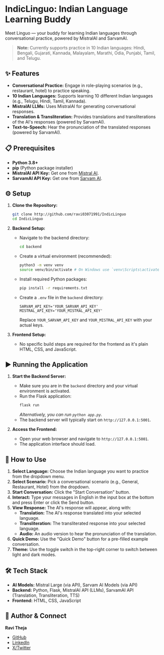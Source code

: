 # IndicLinguo: Indian Language Learning Buddy

Meet Linguo — your buddy for learning Indian languages through conversational practice, powered by MistralAI and SarvamAI.

> **Note:** Currently supports practice in 10 Indian languages: Hindi, Bengali, Gujarati, Kannada, Malayalam, Marathi, Odia, Punjabi, Tamil, and Telugu.

## ✨ Features

*   **Conversational Practice:** Engage in role-playing scenarios (e.g., restaurant, hotel) to practice speaking.
*   **10 Indian Languages:** Supports learning 10 different Indian languages (e.g., Telugu, Hindi, Tamil, Kannada).
*   **MistralAI LLMs:** Uses MistralAI for generating conversational responses.
*   **Translation & Transliteration:** Provides translations and transliterations of the AI's responses (powered by SarvamAI).
*   **Text-to-Speech:** Hear the pronunciation of the translated responses (powered by SarvamAI).

## 📋 Prerequisites

*   **Python 3.8+**
*   **pip** (Python package installer)
*   **MistralAI API Key:** Get one from [Mistral AI](https://console.mistral.ai/api-keys).
*   **SarvamAI API Key:** Get one from [Sarvam AI](https://dashboard.sarvam.ai/admin).

## ⚙️ Setup

1.  **Clone the Repository:**
    ```bash
    git clone http://github.com/ravi03071991/IndicLinguo
    cd IndicLinguo
    ```

2.  **Backend Setup:**
    *   Navigate to the backend directory:
        ```bash
        cd backend
        ```
    *   Create a virtual environment (recommended):
        ```bash
        python3 -m venv venv
        source venv/bin/activate # On Windows use `venv\Scripts\activate`
        ```
    *   Install required Python packages:
        ```bash
        pip install -r requirements.txt
        ```
    *   Create a `.env` file in the `backend` directory:
        ```
        SARVAM_API_KEY='YOUR_SARVAM_API_KEY'
        MISTRAL_API_KEY='YOUR_MISTRAL_API_KEY'
        ```
        Replace `YOUR_SARVAM_API_KEY` and `YOUR_MISTRAL_API_KEY` with your actual keys.

3.  **Frontend Setup:**
    *   No specific build steps are required for the frontend as it's plain HTML, CSS, and JavaScript.

## ▶️ Running the Application

1.  **Start the Backend Server:**
    *   Make sure you are in the `backend` directory and your virtual environment is activated.
    *   Run the Flask application:
        ```bash
        flask run
        ```
        *Alternatively, you can run `python app.py`.*
    *   The backend server will typically start on `http://127.0.0.1:5001`.

2.  **Access the Frontend:**
    *   Open your web browser and navigate to `http://127.0.0.1:5001`.
    *   The application interface should load.

## 🚀 How to Use

1.  **Select Language:** Choose the Indian language you want to practice from the dropdown menu.
2.  **Select Scenario:** Pick a conversational scenario (e.g., General, Restaurant, Hotel) from the dropdown.
3.  **Start Conversation:** Click the "Start Conversation" button.
4.  **Interact:** Type your messages in English in the input box at the bottom and press Enter or click the Send button.
5.  **View Response:** The AI's response will appear, along with:
    *   **Translation:** The AI's response translated into your selected language.
    *   **Transliteration:** The transliterated response into your selected language.
    *   **Audio:** An audio version to hear the pronunciation of the translation.
6.  **Quick Demo:** Use the "Quick Demo" button for a pre-filled example conversation.
7.  **Theme:** Use the toggle switch in the top-right corner to switch between light and dark modes.

## 🛠️ Tech Stack

*   **AI Models:** Mistral Large (via API), Sarvam AI Models (via API)
*   **Backend:** Python, Flask, MistralAI API (LLMs), SarvamAI API (Translation, Transliteration, TTS)
*   **Frontend:** HTML, CSS, JavaScript

## 👤 Author & Connect

**Ravi Theja**
- [GitHub](https://github.com/ravi03071991/IndicLinguo)
- [LinkedIn](https://www.linkedin.com/in/ravidesetty/)
- [X/Twitter](https://x.com/ravithejads)
